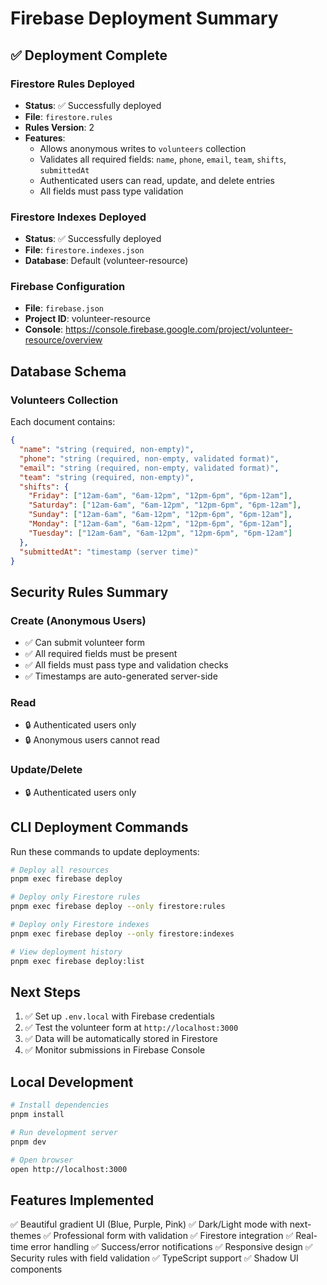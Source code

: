 # Firebase Deployment Summary

## ✅ Deployment Complete

### Firestore Rules Deployed
- **Status**: ✅ Successfully deployed
- **File**: `firestore.rules`
- **Rules Version**: 2
- **Features**:
  - Allows anonymous writes to `volunteers` collection
  - Validates all required fields: `name`, `phone`, `email`, `team`, `shifts`, `submittedAt`
  - Authenticated users can read, update, and delete entries
  - All fields must pass type validation

### Firestore Indexes Deployed
- **Status**: ✅ Successfully deployed
- **File**: `firestore.indexes.json`
- **Database**: Default (volunteer-resource)

### Firebase Configuration
- **File**: `firebase.json`
- **Project ID**: volunteer-resource
- **Console**: https://console.firebase.google.com/project/volunteer-resource/overview

## Database Schema

### Volunteers Collection
Each document contains:
```json
{
  "name": "string (required, non-empty)",
  "phone": "string (required, non-empty, validated format)",
  "email": "string (required, non-empty, validated format)",
  "team": "string (required, non-empty)",
  "shifts": {
    "Friday": ["12am-6am", "6am-12pm", "12pm-6pm", "6pm-12am"],
    "Saturday": ["12am-6am", "6am-12pm", "12pm-6pm", "6pm-12am"],
    "Sunday": ["12am-6am", "6am-12pm", "12pm-6pm", "6pm-12am"],
    "Monday": ["12am-6am", "6am-12pm", "12pm-6pm", "6pm-12am"],
    "Tuesday": ["12am-6am", "6am-12pm", "12pm-6pm", "6pm-12am"]
  },
  "submittedAt": "timestamp (server time)"
}
```

## Security Rules Summary

### Create (Anonymous Users)
- ✅ Can submit volunteer form
- ✅ All required fields must be present
- ✅ All fields must pass type and validation checks
- ✅ Timestamps are auto-generated server-side

### Read
- 🔒 Authenticated users only
- 🔒 Anonymous users cannot read

### Update/Delete
- 🔒 Authenticated users only

## CLI Deployment Commands

Run these commands to update deployments:

```bash
# Deploy all resources
pnpm exec firebase deploy

# Deploy only Firestore rules
pnpm exec firebase deploy --only firestore:rules

# Deploy only Firestore indexes
pnpm exec firebase deploy --only firestore:indexes

# View deployment history
pnpm exec firebase deploy:list
```

## Next Steps

1. ✅ Set up `.env.local` with Firebase credentials
2. ✅ Test the volunteer form at `http://localhost:3000`
3. ✅ Data will be automatically stored in Firestore
4. ✅ Monitor submissions in Firebase Console

## Local Development

```bash
# Install dependencies
pnpm install

# Run development server
pnpm dev

# Open browser
open http://localhost:3000
```

## Features Implemented

✅ Beautiful gradient UI (Blue, Purple, Pink)
✅ Dark/Light mode with next-themes
✅ Professional form with validation
✅ Firestore integration
✅ Real-time error handling
✅ Success/error notifications
✅ Responsive design
✅ Security rules with field validation
✅ TypeScript support
✅ Shadow UI components
